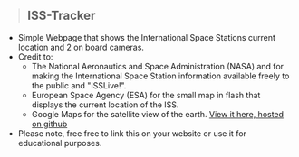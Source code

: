 >## ISS-Tracker

+ Simple Webpage that shows the International Space Stations current location and 2 on board cameras.
+ Credit to: 
	+ The National Aeronautics and Space Administration (NASA) and for making the International Space Station information available freely to the public and "ISSLive!".
	+ European Space Agency (ESA) for the small map in flash that displays    the current location of the ISS. 
	+ Google Maps for the satellite view of the earth.
[View it here, hosted on github](http://ellsworth.github.io/ISSTracker/)
+ Please note, free free to link this on your website or use it for educational purposes.
